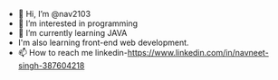 - 👋 Hi, I’m @nav2103
- 👀 I’m interested in programming
- 🌱 I’m currently learning JAVA
- I'm also learning front-end web development.
- 📫 How to reach me linkedin-https://www.linkedin.com/in/navneet-singh-387604218

<!---
nav2103/nav2103 is a ✨ special ✨ repository because its `README.md` (this file) appears on your GitHub profile.
You can click the Preview link to take a look at your changes.
--->
